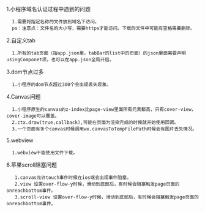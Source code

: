 1.小程序域名认证过程中遇到的问题
```
  1.需要将指定名称的文件放到域名下访问。
  ps：注意点：文件名的大小写，需要https才能访问。下载的文件中可能有空格需要删除。
```
2.自定义tab
```
  1.所有的tab页面（指app.json里，tabBar的list中的页面）的json里面需要声明usingComponet项，也可以在app.json全局开启。
```
3.dom节点过多
```
  1.小程序的dom节点超过300个会出现丢失现象。
```
4.Canvas问题
```
  1.小程序原生的canvas的z-index比page-view里面所有元素都高，只有cover-view，cover-image可以覆盖。
  2.ctx.draw(true,callback),可能在页面为渲染完成的时候就开始使用回调。
  3.一个页面有多个canvas时候调用wx.canvasToTempFilePath时候会有图片丢失情况。
```
5.webview
```
  1.webview不能使用文件下载。
```
6.苹果scroll阻塞问题
```
   1.canvas允许touch事件时候在ios端会出现事件阻塞。
   2.view 设置over-flow-y时候，滑动到底部后，有时候会阻塞触发page页面的onreachbottom事件。
   3.scroll-view 设置over-flow-y时候，滑动到底部后，有时候会阻塞触发page页面的onreachbottom事件。
```